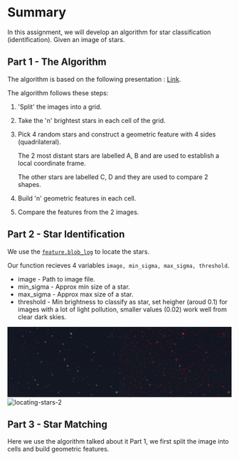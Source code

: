 # Summary 
In this assignment, we will develop an algorithm for star classification (identification). Given an image of stars.

## Part 1 - The Algorithm

The algorithm is based on the following presentation : [Link](https://sites.astro.caltech.edu/~moncelsi/FTS_talk.pdf).

The algorithm follows these steps:
1. 'Split' the images into a grid.
2. Take the 'n' brightest stars in each cell of the grid.
3. Pick 4 random stars and construct a geometric feature with 4 sides (quadrilateral).

   The 2 most distant stars are labelled A, B and are used to establish a local coordinate frame.

   The other stars are labelled C, D and they are used to compare 2 shapes.
4. Build 'n' geometric features in each cell.
5. Compare the features from the 2 images.

## Part 2 - Star Identification

We use the [```feature.blob_log```](https://scikit-image.org/docs/stable/api/skimage.feature.html#skimage.feature.blob_log) 
to locate the stars.

Our function recieves 4 variables ```image, min_sigma, max_sigma, threshold```.

- image - Path to image file.
- min_sigma - Approx min size of a star.
- max_sigma - Approx max size of a star.
- threshold - Min brightness to classify as star, set heigher (aroud 0.1) for images with a lot of light pollution, smaller values (0.02) work well from clear dark skies. 

![locating-stars-1](/readmefiles/locating-stars-1.jpg)
![locating-stars-2](/readmefiles/locating-stars-2.jpg)


## Part 3 - Star Matching 

Here we use the algorithm talked about it Part 1, we first split the image into cells and build geometric features.


